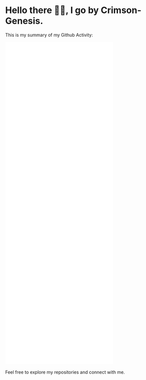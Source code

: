 # Hello there 👋🏻, I go by Crimson-Genesis.
This is my summary of my Github Activity:

![Metrics](https://github.com/Crimson-Genesis/metrics/blob/master/github-metrics.svg)

Feel free to explore my repositories and connect with me.

